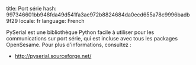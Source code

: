 title: Port série
hash: 997346601bb948fda49d541fa3ae972b8824684da0ecd655a78c9996badb9f29
locale: fr
language: French

PySerial est une bibliothèque Python facile à utiliser pour les communications sur port série, qui est incluse avec tous les packages OpenSesame. Pour plus d'informations, consultez :

- <http://pyserial.sourceforge.net/>